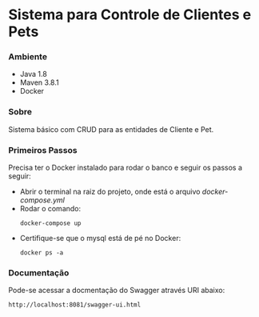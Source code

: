 # Sistema para Controle de Clientes e Pets

### Ambiente
* Java 1.8
* Maven 3.8.1
* Docker

### Sobre
Sistema básico com CRUD para as entidades de Cliente e Pet.

### Primeiros Passos

Precisa ter o Docker instalado para rodar o banco e seguir os passos a seguir:

* Abrir o terminal na raiz do projeto, onde está o arquivo *docker-compose.yml*
* Rodar o comando:
    ~~~
    docker-compose up
    ~~~
* Certifique-se que o mysql está de pé no Docker:
    ~~~
    docker ps -a
    ~~~

### Documentação

Pode-se acessar a docmentação do Swagger através URI abaixo:
~~~
http://localhost:8081/swagger-ui.html
~~~